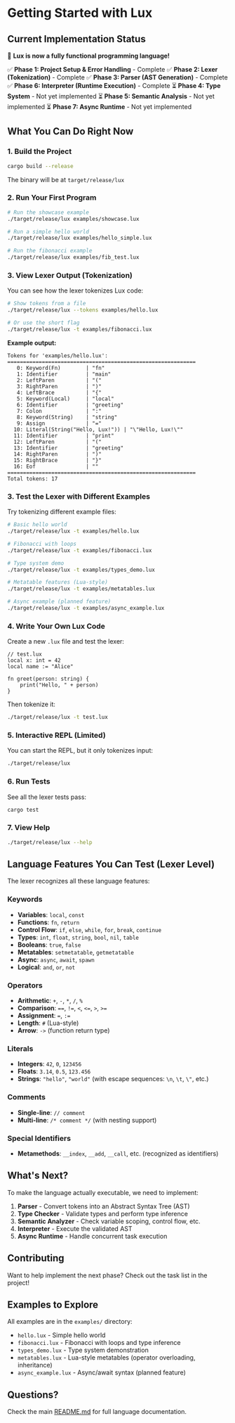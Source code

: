# Getting Started with Lux

## Current Implementation Status

🎉 **Lux is now a fully functional programming language!**

✅ **Phase 1: Project Setup & Error Handling** - Complete
✅ **Phase 2: Lexer (Tokenization)** - Complete
✅ **Phase 3: Parser (AST Generation)** - Complete
✅ **Phase 6: Interpreter (Runtime Execution)** - Complete
⏳ **Phase 4: Type System** - Not yet implemented
⏳ **Phase 5: Semantic Analysis** - Not yet implemented
⏳ **Phase 7: Async Runtime** - Not yet implemented

## What You Can Do Right Now

### 1. Build the Project

```bash
cargo build --release
```

The binary will be at `target/release/lux`

### 2. Run Your First Program

```bash
# Run the showcase example
./target/release/lux examples/showcase.lux

# Run a simple hello world
./target/release/lux examples/hello_simple.lux

# Run the fibonacci example
./target/release/lux examples/fib_test.lux
```

### 3. View Lexer Output (Tokenization)

You can see how the lexer tokenizes Lux code:

```bash
# Show tokens from a file
./target/release/lux --tokens examples/hello.lux

# Or use the short flag
./target/release/lux -t examples/fibonacci.lux
```

**Example output:**
```
Tokens for 'examples/hello.lux':
============================================================
   0: Keyword(Fn)        | "fn"
   1: Identifier         | "main"
   2: LeftParen          | "("
   3: RightParen         | ")"
   4: LeftBrace          | "{"
   5: Keyword(Local)     | "local"
   6: Identifier         | "greeting"
   7: Colon              | ":"
   8: Keyword(String)    | "string"
   9: Assign             | "="
  10: Literal(String("Hello, Lux!")) | "\"Hello, Lux!\""
  11: Identifier         | "print"
  12: LeftParen          | "("
  13: Identifier         | "greeting"
  14: RightParen         | ")"
  15: RightBrace         | "}"
  16: Eof                | ""
============================================================
Total tokens: 17
```

### 3. Test the Lexer with Different Examples

Try tokenizing different example files:

```bash
# Basic hello world
./target/release/lux -t examples/hello.lux

# Fibonacci with loops
./target/release/lux -t examples/fibonacci.lux

# Type system demo
./target/release/lux -t examples/types_demo.lux

# Metatable features (Lua-style)
./target/release/lux -t examples/metatables.lux

# Async example (planned feature)
./target/release/lux -t examples/async_example.lux
```

### 4. Write Your Own Lux Code

Create a new `.lux` file and test the lexer:

```lux
// test.lux
local x: int = 42
local name := "Alice"

fn greet(person: string) {
    print("Hello, " + person)
}
```

Then tokenize it:
```bash
./target/release/lux -t test.lux
```

### 5. Interactive REPL (Limited)

You can start the REPL, but it only tokenizes input:

```bash
./target/release/lux
```

### 6. Run Tests

See all the lexer tests pass:

```bash
cargo test
```

### 7. View Help

```bash
./target/release/lux --help
```

## Language Features You Can Test (Lexer Level)

The lexer recognizes all these language features:

### Keywords
- **Variables**: `local`, `const`
- **Functions**: `fn`, `return`
- **Control Flow**: `if`, `else`, `while`, `for`, `break`, `continue`
- **Types**: `int`, `float`, `string`, `bool`, `nil`, `table`
- **Booleans**: `true`, `false`
- **Metatables**: `setmetatable`, `getmetatable`
- **Async**: `async`, `await`, `spawn`
- **Logical**: `and`, `or`, `not`

### Operators
- **Arithmetic**: `+`, `-`, `*`, `/`, `%`
- **Comparison**: `==`, `!=`, `<`, `<=`, `>`, `>=`
- **Assignment**: `=`, `:=`
- **Length**: `#` (Lua-style)
- **Arrow**: `->` (function return type)

### Literals
- **Integers**: `42`, `0`, `123456`
- **Floats**: `3.14`, `0.5`, `123.456`
- **Strings**: `"hello"`, `"world"` (with escape sequences: `\n`, `\t`, `\"`, etc.)

### Comments
- **Single-line**: `// comment`
- **Multi-line**: `/* comment */` (with nesting support)

### Special Identifiers
- **Metamethods**: `__index`, `__add`, `__call`, etc. (recognized as identifiers)

## What's Next?

To make the language actually executable, we need to implement:

1. **Parser** - Convert tokens into an Abstract Syntax Tree (AST)
2. **Type Checker** - Validate types and perform type inference
3. **Semantic Analyzer** - Check variable scoping, control flow, etc.
4. **Interpreter** - Execute the validated AST
5. **Async Runtime** - Handle concurrent task execution

## Contributing

Want to help implement the next phase? Check out the task list in the project!

## Examples to Explore

All examples are in the `examples/` directory:

- `hello.lux` - Simple hello world
- `fibonacci.lux` - Fibonacci with loops and type inference
- `types_demo.lux` - Type system demonstration
- `metatables.lux` - Lua-style metatables (operator overloading, inheritance)
- `async_example.lux` - Async/await syntax (planned feature)

## Questions?

Check the main [README.md](README.md) for full language documentation.

